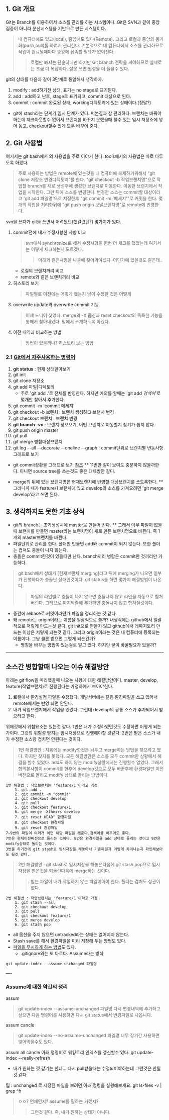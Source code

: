 ## 1. Git 개요
Git는 Branch를 이용하여서 소스를 관리를 하는 시스템이다.
Git은 SVN과 같이 중앙집중이 아니라 분산시스템을 기반으로 만든 시스템이다.
> 내 컴퓨터에도 있고(local), 중앙에도 있다(Remote). 그리고 로컬과 중앙의 동기화(push,pull)를 하여서 관리한다.
> 기본적으로 내 컴퓨터에서 소스를 관리하므로 작업이 완료될때마다 중앙에 접속할 필요가 없어진다.
>> 로컬만 봐서는 단순하지만 하지만 Git branch 전략을 써야하므로 실제로는 조금 더 복잡하다. 잘못 쓰면 원성을 더 들을수 있다.

git의 상태를 다음과 같이 3단계로 통일해서 생각하자.
1. modify  : add하기전 상태, 표기는 no stage로 표기된다.
2. add     : add하고 난후, stage로 표기되고, commit 대상으로 된다.
3. commit  : commit 완료된 상태, working디렉토리에 있는 상태이다.(정말?) 

* git에 stash라는 단계가 임시 단계가 있다. 써본결과 참 편리하다. 브랜치는 바꿔야하는데 체크아웃할수 없어서 브랜치를 바꾸지 못했을때 쓸수 있는 임시 저장소에 넣어 놓고, checkout할수 있게 모두 바꾸어 준다.

## 2. Git 사용법
여기서는 git bash에서 의 사용법을 주로 이야기 한다. tools에서의 사용법은 따로 다루도록 하겠다.

> 주로 사용하는 방법은 remote에 있는것을 내 컴퓨터에 복제하기위해서 "git clone 저장소 변경디렉토리"를 한다. 
"git checkout -b 작업브랜치명"으로 작업할 branch를 새로 생성후에 생성한 브랜치로 이동한다. 이동한 브랜치에서 작업을 시작한다.
그런 뒤에 소스를 변경한다. 변경한 소스는 commit할 대상이라고 'git add 파일명'으로 지정한후 "git commit -m '메세지'"로 커밋을 한다.
몇개의 작업을 처리한뒤에 "git push origin 보낼브랜치명"로 remote에 반영한다.

svn을 쓰다가 git을 쓰면서 어려웠던(했갈렸던?) 몇가지가 있다.
1. commit전에 내가 수정사항한 사항 비교
    > svn에서 synchronize로 해서 수정사항을 한번 더 체크를 했었는데 여기서는 어떻게 체크하는지 모르겠다. 
    >> 아래와 같은사항을 나중에 찾아봐야겠다. 어딘가에 있을것도 같은데..
    - 로컬의 브랜치까리 비교
    - remote와 같은 브랜치끼리 비교 
2. 히스토리 보기
    > 파일별로 이전에는 어떻게 했는지 남이 수정한 것은 어떻게 
3. overwrite update와 overwrite commit 기능
    > 어제 드디어 찾았다. merge의 -X 옵션과 reset checkout의 독특한 기능을 통해서 찾아내었다. 밑에서 소개하도록 하겠다.
4. 이전 내역과 비교하는 방법
    > 방법이 있을까나? 히스토리 보는 방법

### 2.1 [Git에서 자주사용하는 명령어](https://rogerdudler.github.io/git-guide/index.ko.html)
1. **git status** : 현재 상태알아보기
2. git init 
3. git clone 저장소
4. git add 파일|디렉토리 
    - 주로 'git add .'로 전체를 반영한다. 하지만 예외를 할때는 'git add *검색어*'로 몇개만 찾아서 추가한다.
5. git commit -m 'commit 메세지'
6. git checkout -b 브랜치 : 브랜치 생성하고 브랜치 변경
7. git checkout 브랜치 : 브랜치 변경
8. **git branch -vv** : 브랜치 정보보기, 어떤 브랜치로 이동할지 찾기가 쉽지 않다.
9. git push origin master
10. git pull
11. git merge 병합대상브랜치
12. git log --all --decorate --oneline --graph : commit단위로 브랜치별 변동사항 그래프로 보기

* git commit상황을 그래프로 보기 [참조](https://stackoverflow.com/questions/1057564/pretty-git-branch-graphs)
** 11번만 같이 보여도 충분하지 않을까한다. 아니면 source tree를 쓰는것도 좋은 대체방안 같다.

* merge의 뒤에 있는 브랜치명은 현재브랜치에 반영할 대상브랜치를 쓰도록한다.
** 그러니까 내가 feature/1 브랜치에 있고 develop의 소스를 가져오려면 'git merge develop'라고 쓰면 된다.

## 3. 생각하지도 못한 기초 상식
* git의 branch는 초기생성시에 master로 만들어 진다.
** 그래서 아무 파일이 없을때 브랜치를 만들면 master라는 브랜치명이 새로 만든 브랜치명으로 바뀐다. 즉 1개의 master브랜치를 바뀐다.
* 파일단위로 관리를 한다. 폴더만 만들면 add와 commit이 되지 않는다. 또한 폴더는 겹쳐도 충돌이 나지 않는다.
* 충돌은 commit한것이 있을때만 난다. branch끼리 병합은 commit한 것끼리만 가능하다.
> git bash에서 상태가 [현재브랜치|merging]라고 뒤에 merging가 나오면 일부가 진행하다가 충돌난 상태인것이다.
> git status를 하면 몇가지 해결방법이 나온다.
>> 파일의 라인별로 충돌이 나지 않으면 충돌나지 않고 라인을 자동으로 합쳐 버린다. 그러므로 마지막줄에 추가하면 충돌나지 않고 합쳐질것이다.

* 중간에 rebase로 커밋이라던가 파일을 정리하는 것 같다.
* 왜 remote는 origin이라는 이름을 일괄적으로 쓸까? 내생각에는 github에서 일괄적으로 저렇게 만드는것 같다. git init으로 만들지 않고 github에서 레파지토리 만드는 이상은 저렇게 되는것 같다. 그리고 origin이라는 것은 내 컴퓨터에 등록되는 이름이다. 그냥 클론 받으면 그렇게 되는건가?
    - 명칭을 바꾸는 방법이 있는걸로 알고 있다. 하지만 굳이 바꿀필요가 있을까?

---

## 소스간 병합할때 나오는 이슈 해결방안
아래는 git flow을 따라했을때 나오는 사항에 대한 해결방안이다.
master, develop, feature(작업브랜치)로 진행된다는 가정하에서 보아야한다.

1. 로컬에서 환경설정 파일을 수정했다. 개발서버에는 같은 환경파일을 쓰고 있어서 remote에서는 반영 되면 안된다.
2. 내가 작업브랜치에서 작업을 있었다. 그런데 develop의 공통 소스가 추가되어서 받으라고 한다. 

위에것에서 위험요소는 있는것 같다.
1번은 내가 수정하였던것도 수정하면 어떻게 되는가이다. 그것의 위험성 방지는 임시저장으로 진행해야할 것같다.
2번은 받은 소스가 내가 수정한 소스랑 겹치면 안된다는 것이다. 


> 1번 해결방안 : 
> 처음에는 modify한것은 놔두고 merge하는 방법을 찾으려고 했다. 하지만 찾지를 못했다. 모든 해결방안은 소스를 모두 commit한 상황에서 해결을 할수 있었다. add도 하지 않는 modify상황에서는 진행할수 없었다. 그래서 합의본사항이 commit를 한후에 develop것으로 모두 바꾼후에 환경파일만 이전버전으로 돌리고 modify 상태로 돌리는 방법이다.

    1번 해결법 : 작업브랜치는 'feature/1'이라고 가정
        1. git add .
        2. git commit -m "commit"
        3. git checkout develop
        4. git pull
        5. git checkout feature/1
        6. git merge -Xtheirs develop
        7. git reset HEAD^ 환경파일
        8. git checkout 환경파일
        9. git reset 환경파일
    7~9번의 파일이 여러개 이면 해당 파일을 해준다.검색어를 써주어도 좋다.
    7번은 현재이전버전으로 돌리는 것이다. 8번은 환경파일을 add 상태로 돌리는 것이고 9번은 modify상태로 돌리는 것이다.
    3번을 하기전에 git stash로 임시저장을 해놓아서 기존파일과 어떻게 차이나는지 확인해보아도 될것 같다.

> 2번 해결방안 : git stash로 임시저장을 해놓은다음에 git stash pop으로 임시저장을 받은것을 되돌린다음에 merge하는 것이다.
>> 받는 파일이 내가 작업하지 않는 파일이어야 한다. 폴더는 겹쳐도 상관이 없다.

    2번 해결법 : 작업브랜치는 'feature/1'이라고 가정
        1. git stash --all
        2. git checkout develop
        3. git pull
        4. git checkout feature/1
        5. git merge develop
        6. git stash pop

* all 옵션을 주지 않으면 untracked라는 상태는 없어지지 않는다.
* Stash save를 해서 환경파일을 미리 저장해 두는 방법도 있다.
* [파일을 무시하게 하는 방법](https://blog.outsider.ne.kr/817)도 있다. 
    * .gitignore와는 또 다르다. Assume라는 방식
```
git update-index --assume-unchanged 파일명
```



—-

### Assume에 대한 약간의 정리

assum 
> git update-index --assume-unchanged 파일명
다시 변경내역에 추가하고 싶으면 다음 명령어를 사용하면 다시 git status에서 변경파일로 나옵니다. 

assum cancle
> git update-index --no-assume-unchanged 파일명 
너무 장기간 사용하면 잊어먹을수도 있다. 

assum all cancle
아래 명령어로 워킹트리 인덱스를 갱신할수 있다.
git update-index --really-refresh

* 내가 원하는 것 같기는 한데... 다시 pull받을때는 수정되어야하는데 그런것은 안될것 같다. 


팁 : unchanged 로 지정된 파일을 보려면 아래 명령을 실행해보세요.
git ls-files -v | grep ^h
> ㅇㅇ? 언체인지? assume를 말하는 거겠지?
>> 그런것 같다.
 > 즉, 내가 원하는 상태가 아니다.


